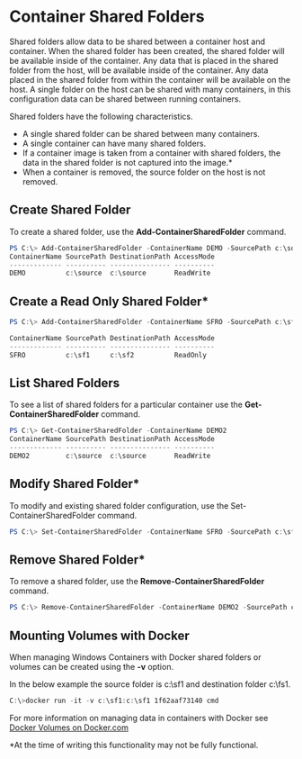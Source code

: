 # Container Shared Folders

Shared folders allow data to be shared between a container host and container. When the shared folder has been created, the shared folder will be available inside of the container. Any data that is placed in the shared folder from the host, will be available inside of the container. Any data placed in the shared folder from within the container will be available on the host. A single folder on the host can be shared with many containers, in this configuration data can be shared between running containers.

Shared folders have the following characteristics.

- A single shared folder can be shared between many containers.
- A single container can have many shared folders.
- If a container image is taken from a container with shared folders, the data in the shared folder is not captured into the image.*
- When a container is removed, the source folder on the host is not removed.

## Create Shared Folder

To create a shared folder, use the **Add-ContainerSharedFolder** command. 

```powershell
PS C:\> Add-ContainerSharedFolder -ContainerName DEMO -SourcePath c:\source -DestinationPath c:\source
ContainerName SourcePath DestinationPath AccessMode
------------- ---------- --------------- ----------
DEMO          c:\source  c:\source       ReadWrite
```

## Create a Read Only Shared Folder*

```powershell
PS C:\> Add-ContainerSharedFolder -ContainerName SFRO -SourcePath c:\sf1 -DestinationPath c:\sf2 -AccessMode ReadOnly

ContainerName SourcePath DestinationPath AccessMode
------------- ---------- --------------- ----------
SFRO          c:\sf1     c:\sf2          ReadOnly
```

## List Shared Folders

To see a list of shared folders for a particular container use the **Get-ContainerSharedFolder** command.

```powershell
PS C:\> Get-ContainerSharedFolder -ContainerName DEMO2
ContainerName SourcePath DestinationPath AccessMode
------------- ---------- --------------- ----------
DEMO2         c:\source  c:\source       ReadWrite
```

## Modify Shared Folder*

To modify and existing shared folder configuration, use the Set-ContainerSharedFolder command.

```powershell
PS C:\> Set-ContainerSharedFolder -ContainerName SFRO -SourcePath c:\sf1 -DestinationPath c:\sf1
```

## Remove Shared Folder*

To remove a shared folder, use the **Remove-ContainerSharedFolder** command.

```powershell
PS C:\> Remove-ContainerSharedFolder -ContainerName DEMO2 -SourcePath c:\source -DestinationPath c:\source
```

## Mounting Volumes with Docker 

When managing Windows Containers with Docker shared folders or volumes can be created using the **-v** option.

In the below example the source folder is c:\sf1 and destination folder c:\fs1.

```powershell
C:\>docker run -it -v c:\sf1:c:\sf1 1f62aaf73140 cmd
```

For more information on managing data in containers with Docker see [Docker Volumes on Docker.com](https://docs.docker.com/userguide/dockervolumes/)

*At the time of writing this functionality may not be fully functional.
